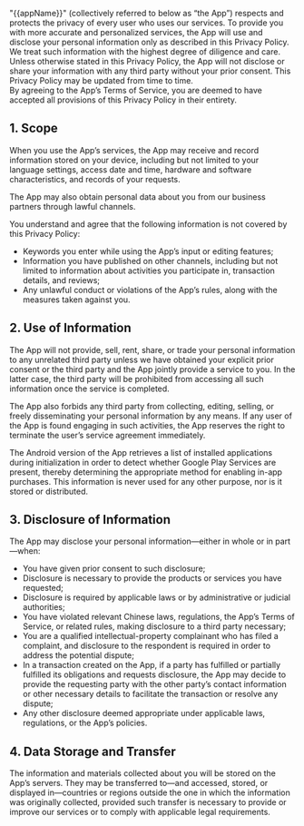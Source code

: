 "{{appName}}" (collectively referred to below as “the App”) respects and protects the privacy of every user who uses our services. To provide you with more accurate and personalized services, the App will use and disclose your personal information only as described in this Privacy Policy. We treat such information with the highest degree of diligence and care. Unless otherwise stated in this Privacy Policy, the App will not disclose or share your information with any third party without your prior consent. This Privacy Policy may be updated from time to time.  
By agreeing to the App’s Terms of Service, you are deemed to have accepted all provisions of this Privacy Policy in their entirety.

## 1. Scope  

When you use the App’s services, the App may receive and record information stored on your device, including but not limited to your language settings, access date and time, hardware and software characteristics, and records of your requests.  

The App may also obtain personal data about you from our business partners through lawful channels.  

You understand and agree that the following information is not covered by this Privacy Policy:  
- Keywords you enter while using the App’s input or editing features;  
- Information you have published on other channels, including but not limited to information about activities you participate in, transaction details, and reviews;  
- Any unlawful conduct or violations of the App’s rules, along with the measures taken against you.

## 2. Use of Information  

The App will not provide, sell, rent, share, or trade your personal information to any unrelated third party unless we have obtained your explicit prior consent or the third party and the App jointly provide a service to you. In the latter case, the third party will be prohibited from accessing all such information once the service is completed.  

The App also forbids any third party from collecting, editing, selling, or freely disseminating your personal information by any means. If any user of the App is found engaging in such activities, the App reserves the right to terminate the user’s service agreement immediately.  

The Android version of the App retrieves a list of installed applications during initialization in order to detect whether Google Play Services are present, thereby determining the appropriate method for enabling in-app purchases. This information is never used for any other purpose, nor is it stored or distributed.

## 3. Disclosure of Information  

The App may disclose your personal information—either in whole or in part—when:  
- You have given prior consent to such disclosure;  
- Disclosure is necessary to provide the products or services you have requested;  
- Disclosure is required by applicable laws or by administrative or judicial authorities;  
- You have violated relevant Chinese laws, regulations, the App’s Terms of Service, or related rules, making disclosure to a third party necessary;  
- You are a qualified intellectual-property complainant who has filed a complaint, and disclosure to the respondent is required in order to address the potential dispute;  
- In a transaction created on the App, if a party has fulfilled or partially fulfilled its obligations and requests disclosure, the App may decide to provide the requesting party with the other party’s contact information or other necessary details to facilitate the transaction or resolve any dispute;  
- Any other disclosure deemed appropriate under applicable laws, regulations, or the App’s policies.

## 4. Data Storage and Transfer  

The information and materials collected about you will be stored on the App’s servers. They may be transferred to—and accessed, stored, or displayed in—countries or regions outside the one in which the information was originally collected, provided such transfer is necessary to provide or improve our services or to comply with applicable legal requirements.